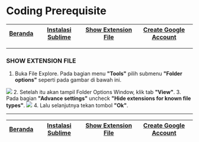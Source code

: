 # Coding Prerequisite

| [Beranda][0] | [Instalasi Sublime][1] | [Show Extension File][2] | [Create Google Account][3] 
|:---------:|:--------------:|:--------------:|:--------------:|

---

### SHOW EXTENSION FILE

1. Buka File Explore. Pada bagian menu <b>"Tools"</b> pilih submenu <b>"Folder options"</b> seperti pada gambar di bawah ini.
<img src="https://scontent-sin6-2.xx.fbcdn.net/v/t1.0-9/23031483_10211156249370153_3750258267120422841_n.jpg?oh=9ddd865553678481197f02a3c634ffbe&oe=5A74ECF0">
2. Setelah itu akan tampil Folder Options Window, klik tab <b>"View"</b>.
3. Pada bagian <b>"Advance settings"</b> uncheck <b>"Hide extensions for known file types"</b>.
<img src="https://scontent-sin6-2.xx.fbcdn.net/v/t1.0-9/23172952_10211156249410154_2650931691889932283_n.jpg?oh=a678155afb12a7ceb8c5e24ee6d58eb3&oe=5AAACF84">
4. Lalu selanjutnya tekan tombol <b>"Ok"</b>.

---

| [Beranda][0] | [Instalasi Sublime][1] | [Show Extension File][2] | [Create Google Account][3] 
|:---------:|:--------------:|:--------------:|:--------------:|

[0]: README.md "Beranda"
[1]: instalasi-sublime.md "Instalasi Sublime"
[2]: show-extension-file.md "Show Extension File"
[3]: create-google-account.md "Create Google Account"
